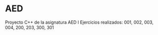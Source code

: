 # AED
Proyecto C++ de la asignatura AED I
Ejercicios realizados:
001, 002, 003, 004, 200, 203, 300, 301
